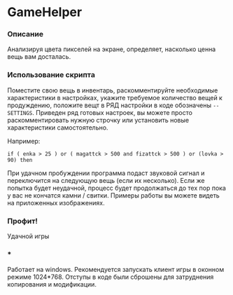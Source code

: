 # GameHelper

### Описание

Анализируя цвета пикселей на экране, определяет, насколько ценна вещь вам досталась.

### Использование скрипта

Поместите свою вещь в инвентарь, раскомментируйте необходимые характеристики в настройках, укажите требуемое количество вещей к продуждению, положите вещт в РЯД
настройки в коде обозначены `--SETTINGS`.
Приведен ряд готовых настроек, вы можете просто раскомментировать нужную строчку или установить новые характеристики самостоятельно.

Например:
```
if ( enka > 25 ) or ( magattck > 500 and fizattck > 500 ) or (lovka > 90) then
``` 
При удачном пробуждении программа подаст звуковой сигнал и переключится на следующую вещь (если их несколько). Если же попытка будет неудачной, процесс будет продолжаться до тех пор пока у вас не кончатся камни / свитки.
Примеры работы вы можете видеть на приложенных изображениях.

### Профит!
Удачной игры

### *
Работает на windows. Рекомендуется запускать клиент игры в оконном режиме 1024*768.
Отступы в коде были сброшены для затруднения копирования и модификации.
